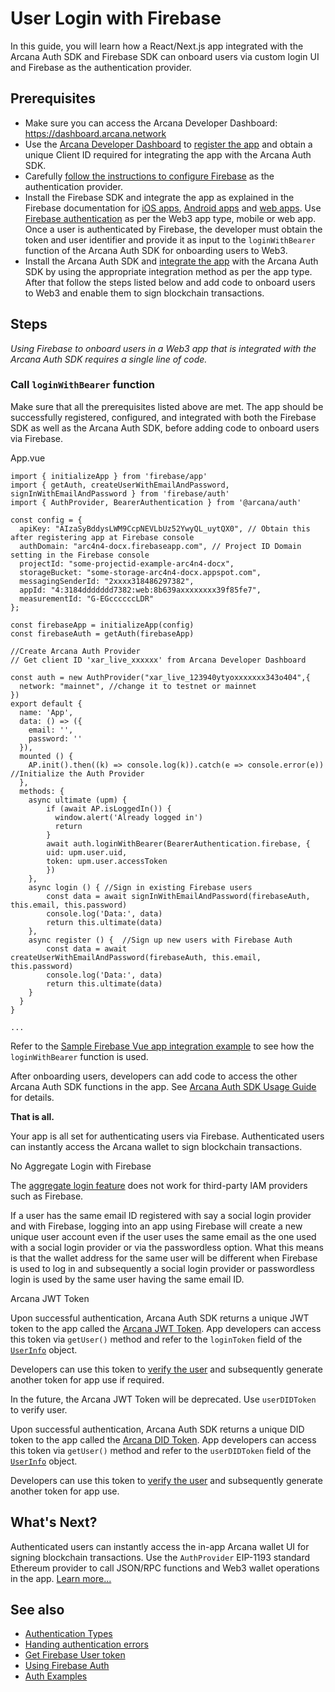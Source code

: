 # User Login with Firebase

In this guide, you will learn how a React/Next.js app integrated with the Arcana Auth SDK and Firebase SDK can onboard users via custom login UI and Firebase as the authentication provider.

## Prerequisites

- Make sure you can access the Arcana Developer Dashboard: <https://dashboard.arcana.network>
- Use the [Arcana Developer Dashboard](../../../../../../concepts/dashboard/) to [register the app](../../../../../../setup/config-auth/register-app/) and obtain a unique Client ID required for integrating the app with the Arcana Auth SDK.
- Carefully [follow the instructions to configure Firebase](../../../../../../setup/config-idm/firebase-auth/) as the authentication provider.
- Install the Firebase SDK and integrate the app as explained in the Firebase documentation for [iOS apps](https://firebase.google.com/docs/ios/setup), [Android apps](https://firebase.google.com/docs/android/setup) and [web apps](https://firebase.google.com/docs/web/setup). Use [Firebase authentication](https://firebase.google.com/docs/auth) as per the Web3 app type, mobile or web app. Once a user is authenticated by Firebase, the developer must obtain the token and user identifier and provide it as input to the `loginWithBearer` function of the Arcana Auth SDK for onboarding users to Web3.
- Install the Arcana Auth SDK and [integrate the app](../../../../../integrate/vanilla-html-css-js/) with the Arcana Auth SDK by using the appropriate integration method as per the app type. After that follow the steps listed below and add code to onboard users to Web3 and enable them to sign blockchain transactions.

## Steps

*Using Firebase to onboard users in a Web3 app that is integrated with the Arcana Auth SDK requires a single line of code.*

### Call `loginWithBearer` function

Make sure that all the prerequisites listed above are met. The app should be successfully registered, configured, and integrated with both the Firebase SDK as well as the Arcana Auth SDK, before adding code to onboard users via Firebase.

App.vue

```
import { initializeApp } from 'firebase/app'
import { getAuth, createUserWithEmailAndPassword, signInWithEmailAndPassword } from 'firebase/auth'
import { AuthProvider, BearerAuthentication } from '@arcana/auth'

const config = {
  apiKey: "AIzaSyBddysLWM9CcpNEVLbUz52YwyQL_uytQX0", // Obtain this after registering app at Firebase console
  authDomain: "arc4n4-docx.firebaseapp.com", // Project ID Domain setting in the Firebase console
  projectId: "some-projectid-example-arc4n4-docx",
  storageBucket: "some-storage-arc4n4-docx.appspot.com",
  messagingSenderId: "2xxxx318486297382",
  appId: "4:3184ddddddd7382:web:8b639axxxxxxxx39f85fe7",
  measurementId: "G-EGccccccLDR"
};

const firebaseApp = initializeApp(config)
const firebaseAuth = getAuth(firebaseApp)

//Create Arcana Auth Provider
// Get client ID 'xar_live_xxxxxx' from Arcana Developer Dashboard

const auth = new AuthProvider("xar_live_123940ytyoxxxxxxx343o404",{
  network: "mainnet", //change it to testnet or mainnet
}) 
export default {
  name: 'App',
  data: () => ({
    email: '',
    password: ''
  }),
  mounted () {
    AP.init().then((k) => console.log(k)).catch(e => console.error(e)) //Initialize the Auth Provider
  },
  methods: {
    async ultimate (upm) {
        if (await AP.isLoggedIn()) {
          window.alert('Already logged in')
          return
        }
        await auth.loginWithBearer(BearerAuthentication.firebase, {
        uid: upm.user.uid,
        token: upm.user.accessToken
        })
    },
    async login () { //Sign in existing Firebase users
        const data = await signInWithEmailAndPassword(firebaseAuth, this.email, this.password)
        console.log('Data:', data)
        return this.ultimate(data)
    },
    async register () {  //Sign up new users with Firebase Auth
        const data = await createUserWithEmailAndPassword(firebaseAuth, this.email, this.password)
        console.log('Data:', data)
        return this.ultimate(data)
    }  
  }
}

...

```

Refer to the [Sample Firebase Vue app integration example](https://github.com/arcana-network/auth-examples) to see how the `loginWithBearer` function is used.

After onboarding users, developers can add code to access the other Arcana Auth SDK functions in the app. See [Arcana Auth SDK Usage Guide](../../../../../auth-usage-guide/) for details.

**That is all.**

Your app is all set for authenticating users via Firebase. Authenticated users can instantly access the Arcana wallet to sign blockchain transactions.

No Aggregate Login with Firebase

The [aggregate login feature](../../../../../../concepts/aggregatelogin/) does not work for third-party IAM providers such as Firebase.

If a user has the same email ID registered with say a social login provider and with Firebase, logging into an app using Firebase will create a new unique user account even if the user uses the same email as the one used with a social login provider or via the passwordless option. What this means is that the wallet address for the same user will be different when Firebase is used to log in and subsequently a social login provider or passwordless login is used by the same user having the same email ID.

Arcana JWT Token

Upon successful authentication, Arcana Auth SDK returns a unique JWT token to the app called the [Arcana JWT Token](../../../../../../concepts/an-jwt-token/). App developers can access this token via `getUser()` method and refer to the `loginToken` field of the [`UserInfo`](https://authsdk-ref-guide.netlify.app/interfaces/userinfo) object.

Developers can use this token to [verify the user](../../../../../../concepts/jwt-token-validation/) and subsequently generate another token for app use if required.

In the future, the Arcana JWT Token will be deprecated. Use `userDIDToken` to verify user.

Upon successful authentication, Arcana Auth SDK returns a unique DID token to the app called the [Arcana DID Token](../../../../../../concepts/an-jwt-token/). App developers can access this token via `getUser()` method and refer to the `userDIDToken` field of the [`UserInfo`](https://authsdk-ref-guide.netlify.app/interfaces/userinfo) object.

Developers can use this token to [verify the user](../../../../../../concepts/an-did-token/#verify-did-token) and subsequently generate another token for app use.

## What's Next?

Authenticated users can instantly access the in-app Arcana wallet UI for signing blockchain transactions. Use the `AuthProvider` EIP-1193 standard Ethereum provider to call JSON/RPC functions and Web3 wallet operations in the app. [Learn more...](../../../../../web3-ops/evm/)

## See also

- [Authentication Types](../../../../../../concepts/authtype/)
- [Handing authentication errors](../../../../../auth-error-msg/)
- [Get Firebase User token](https://firebase.google.com/docs/reference/js/auth.user.md#usergetidtoken)
- [Using Firebase Auth](https://firebase.google.com/docs/auth)
- [Auth Examples](https://github.com/arcana-network/auth-examples)
